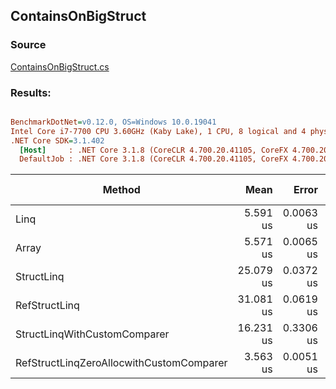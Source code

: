﻿## ContainsOnBigStruct

### Source
[ContainsOnBigStruct.cs](../../src/StructLinq.Benchmark/ContainsOnBigStruct.cs)

### Results:
``` ini

BenchmarkDotNet=v0.12.0, OS=Windows 10.0.19041
Intel Core i7-7700 CPU 3.60GHz (Kaby Lake), 1 CPU, 8 logical and 4 physical cores
.NET Core SDK=3.1.402
  [Host]     : .NET Core 3.1.8 (CoreCLR 4.700.20.41105, CoreFX 4.700.20.41903), X64 RyuJIT
  DefaultJob : .NET Core 3.1.8 (CoreCLR 4.700.20.41105, CoreFX 4.700.20.41903), X64 RyuJIT


```
|                                   Method |      Mean |     Error |    StdDev | Ratio | RatioSD | Gen 0 | Gen 1 | Gen 2 | Allocated |
|----------------------------------------- |----------:|----------:|----------:|------:|--------:|------:|------:|------:|----------:|
|                                     Linq |  5.591 us | 0.0063 us | 0.0055 us |  1.00 |    0.00 |     - |     - |     - |         - |
|                                    Array |  5.571 us | 0.0065 us | 0.0061 us |  1.00 |    0.00 |     - |     - |     - |         - |
|                               StructLinq | 25.079 us | 0.0372 us | 0.0348 us |  4.49 |    0.01 |     - |     - |     - |         - |
|                            RefStructLinq | 31.081 us | 0.0619 us | 0.0548 us |  5.56 |    0.01 |     - |     - |     - |         - |
|             StructLinqWithCustomComparer | 16.231 us | 0.3306 us | 0.6449 us |  2.80 |    0.08 |     - |     - |     - |         - |
| RefStructLinqZeroAllocwithCustomComparer |  3.563 us | 0.0051 us | 0.0045 us |  0.64 |    0.00 |     - |     - |     - |         - |
